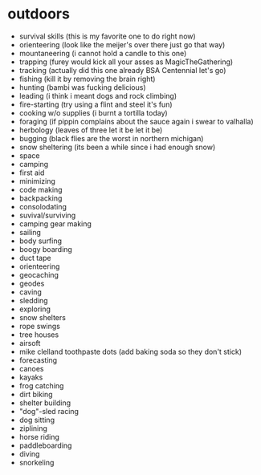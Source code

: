 # outdoors

- survival skills (this is my favorite one to do right now)
- orienteering (look like the meijer's over there just go that way)
- mountaneering (i cannot hold a candle to this one)
- trapping (furey would kick all your asses as MagicTheGathering)
- tracking (actually did this one already BSA Centennial let's go)
- fishing (kill it by removing the brain right)
- hunting (bambi was fucking delicious)
- leading (i think i meant dogs and rock climbing)
- fire-starting (try using a flint and steel it's fun)
- cooking w/o supplies (i burnt a tortilla today)
- foraging (if pippin complains about the sauce again i swear to valhalla)
- herbology (leaves of three let it be let it be)
- bugging (black flies are the worst in northern michigan)
- snow sheltering (its been a while since i had enough snow)
- space
- camping
- first aid
- minimizing 
- code making
- backpacking
- consolodating
- suvival/surviving
- camping gear making
- sailing
- body surfing
- boogy boarding
- duct tape
- orienteering
- geocaching
- geodes
- caving
- sledding
- exploring
- snow shelters
- rope swings
- tree houses
- airsoft 
- mike clelland toothpaste dots (add baking soda so they don't stick)
- forecasting
- canoes
- kayaks
- frog catching
- dirt biking
- shelter building
- "dog"-sled racing
- dog sitting
- ziplining
- horse riding
- paddleboarding
- diving
- snorkeling